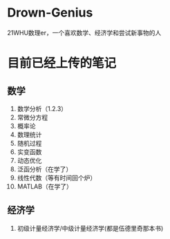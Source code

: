 # Drown-Genius
21WHU数理er，一个喜欢数学、经济学和尝试新事物的人

# 目前已经上传的笔记
## 数学
1. 数学分析（1.2.3）
2. 常微分方程
3. 概率论
4. 数理统计
5. 随机过程
6. 实变函数
7. 动态优化
8. 泛函分析（在学了）
9. 线性代数（等有时间回个炉）
10. MATLAB（在学了）

## 经济学
1. 初级计量经济学/中级计量经济学(都是伍德里奇那本书)
